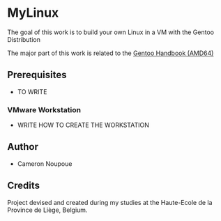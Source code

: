 # MyLinux
The goal of this work is to build your own Linux in a VM with the Gentoo Distribution

The major part of this work is related to the [Gentoo Handbook (AMD64)](https://wiki.gentoo.org/wiki/Handbook:AMD64)

## Prerequisites
* TO WRITE

### VMware Workstation
* WRITE HOW TO CREATE THE WORKSTATION

## Author

* Cameron Noupoue

## Credits 

Project devised and created during my studies at the Haute-Ecole de la Province de Liège, Belgium.
